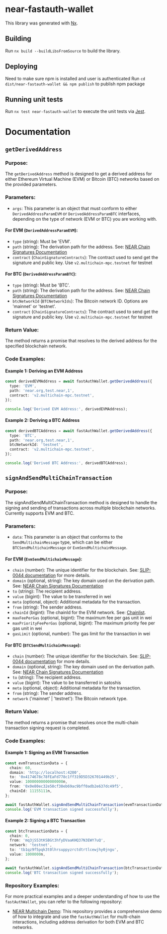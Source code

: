 # near-fastauth-wallet

This library was generated with [Nx](https://nx.dev).

## Building

Run `nx build --buildLibsFromSource` to build the library.

## Deploying

Need to make sure npm is installed and user is authenticated
Run `cd dist/near-fastauth-wallet && npm publish` to publish npm package

## Running unit tests

Run `nx test near-fastauth-wallet` to execute the unit tests via [Jest](https://jestjs.io).

# Documentation

## `getDerivedAddress`

### Purpose:

The `getDerivedAddress` method is designed to get a derived address for either Ethereum Virtual Machine (EVM) or Bitcoin (BTC) networks based on the provided parameters.

### Parameters:

- `args`: This parameter is an object that must conform to either `DerivedAddressParamEVM` or `DerivedAddressParamBTC` interfaces, depending on the type of network (EVM or BTC) you are working with.

#### For EVM (`DerivedAddressParamEVM`):

- `type` (string): Must be 'EVM'.
- `path` (string): The derivation path for the address. See: [NEAR Chain Signatures Documentation](https://docs.near.org/build/chain-abstraction/chain-signatures)
- `contract` (`ChainSignatureContracts`): The contract used to send get the signature and public key. Use `v2.multichain-mpc.testnet` for testnet

#### For BTC (`DerivedAddressParamBTC`):

- `type` (string): Must be 'BTC'.
- `path` (string): The derivation path for the address. See: [NEAR Chain Signatures Documentation](https://docs.near.org/build/chain-abstraction/chain-signatures)
- `btcNetworkId` (`BTCNetworkIds`): The Bitcoin network ID. Options are 'mainnet' or 'testnet'.
- `contract` (`ChainSignatureContracts`): The contract used to send get the signature and public key. Use `v2.multichain-mpc.testnet` for testnet

### Return Value:

The method returns a promise that resolves to the derived address for the specified blockchain network.

### Code Examples:

#### Example 1: Deriving an EVM Address

```typescript
const derivedEVMAddress = await fastAuthWallet.getDerivedAddress({
  type: 'EVM',
  path: 'near.org,test.near,1',
  contract: 'v2.multichain-mpc.testnet',
});

console.log('Derived EVM Address:', derivedEVMAddress);
```

#### Example 2: Deriving a BTC Address

```typescript
const derivedBTCAddress = await fastAuthWallet.getDerivedAddress({
  type: 'BTC',
  path: 'near.org,test.near,1',
  btcNetworkId: 'testnet',
  contract: 'v2.multichain-mpc.testnet',
});

console.log('Derived BTC Address:', derivedBTCAddress);
```

## `signAndSendMultiChainTransaction`

### Purpose:

The signAndSendMultiChainTransaction method is designed to handle the signing and sending of transactions across multiple blockchain networks. Currently supports EVM and BTC.

### Parameters:

- `data`: This parameter is an object that conforms to the `SendMultichainMessage` type, which can be either `BTCSendMultichainMessage` or `EvmSendMultichainMessage`.

#### For EVM (`EvmSendMultichainMessage`):

- `chain` (number): The unique identifier for the blockchain. See: [SLIP-0044 documentation](https://github.com/satoshilabs/slips/blob/master/slip-0044.md) for more details.
- `domain` (optional, string): The key domain used on the derivation path. See: [NEAR Chain Signatures Documentation](https://docs.near.org/build/chain-abstraction/chain-signatures)
- `to` (string): The recipient address.
- `value` (bigint): The value to be transferred in wei
- `meta` (optional, object): Additional metadata for the transaction.
- `from` (string): The sender address.
- `chainId` (bigint): The chainId for the EVM network. See: [Chainlist](https://chainlist.org/).
- `maxFeePerGas` (optional, bigint): The maximum fee per gas unit in wei
- `maxPriorityFeePerGas` (optional, bigint): The maximum priority fee per gas unit in wei
- `gasLimit` (optional, number): The gas limit for the transaction in wei

#### For BTC (`BTCSendMultichainMessage`):

- `chain` (number): The unique identifier for the blockchain. See: [SLIP-0044 documentation](https://github.com/satoshilabs/slips/blob/master/slip-0044.md) for more details.
- `domain` (optional, string): The key domain used on the derivation path. See: [NEAR Chain Signatures Documentation](https://docs.near.org/build/chain-abstraction/chain-signatures)
- `to` (string): The recipient address.
- `value` (bigint): The value to be transferred in satoshis
- `meta` (optional, object): Additional metadata for the transaction.
- `from` (string): The sender address.
- `network` ('mainnet' | 'testnet'): The Bitcoin network type.

### Return Value:

The method returns a promise that resolves once the multi-chain transaction signing request is completed.

### Code Examples:

#### Example 1: Signing an EVM Transaction

```typescript
const evmTransactionData = {
  chain: 60,
  domain: 'http://localhost:4200',
  to: '0x4174678c78fEaFd778c1ff319D5D326701449b25',
  value: 10000000000000000n,
  from: '0x0e80ec32e58cf38eb69ac9bff0adb2e637dc49f5',
  chainId: 11155111n,
};

await fastAuthWallet.signAndSendMultiChainTransaction(evmTransactionData);
console.log('EVM transaction signed successfully');
```

#### Example 2: Signing a BTC Transaction

```typescript
const btcTransactionData = {
  chain: 0,
  from: 'mq3jS53tKSBGt3hfyDVaaKHQ37N3EWY7uQ',
  network: 'testnet',
  to: 'tb1qz9f5pqk3t0lhrsuppyzrctdtrtlcewjhy0jngu',
  value: 1000000n,
};

await fastAuthWallet.signAndSendMultiChainTransaction(btcTransactionData);
console.log('BTC transaction signed successfully');
```

### Repository Examples:

For more practical examples and a deeper understanding of how to use the `fastAuthWallet`, you can refer to the following repository:

- [NEAR Multichain Demo](https://github.com/near/near-multichain-demo): This repository provides a comprehensive demo of how to integrate and use the `fastAuthWallet` for multi-chain interactions, including address derivation for both EVM and BTC networks.
